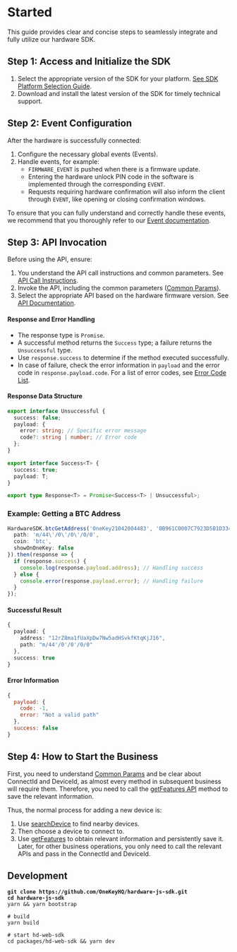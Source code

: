 # Started

This guide provides clear and concise steps to seamlessly integrate and fully utilize our hardware SDK.

## **Step 1: Access and Initialize the SDK**

1. Select the appropriate version of the SDK for your platform. [See SDK Platform Selection Guide](install-sdk.md).
2. Download and install the latest version of the SDK for timely technical support.

## **Step 2: Event Configuration**

After the hardware is successfully connected:

1. Configure the necessary global events (Events).
2. Handle events, for example:
   * `FIRMWARE_EVENT` is pushed when there is a firmware update.
   * Entering the hardware unlock PIN code in the software is implemented through the corresponding `EVENT`.
   * Requests requiring hardware confirmation will also inform the client through `EVENT`, like opening or closing confirmation windows.

To ensure that you can fully understand and correctly handle these events, we recommend that you thoroughly refer to our [Event documentation](config-event.md).

## **Step 3: API Invocation**

Before using the API, ensure:

1. You understand the API call instructions and common parameters. See [API Call Instructions](install-sdk.md#initialization).
2. Invoke the API, including the common parameters ([Common Params](api-reference/common-params.md)).
3. Select the appropriate API based on the hardware firmware version. See [API Documentation](api-reference/).

#### **Response and Error Handling**

* The response type is `Promise`.
* A successful method returns the `Success` type; a failure returns the `Unsuccessful` type.
* Use `response.success` to determine if the method executed successfully.
* In case of failure, check the error information in `payload` and the error code in `response.payload.code`. For a list of error codes, see [Error Code List](api-reference/error-code.md).

#### **Response Data Structure**

```typescript
export interface Unsuccessful {
  success: false;
  payload: { 
    error: string; // Specific error message
    code?: string | number; // Error code
  };
}

export interface Success<T> {
  success: true;
  payload: T;
}

export type Response<T> = Promise<Success<T> | Unsuccessful>;
```

### **Example: Getting a BTC Address**

```typescript
HardwareSDK.btcGetAddress('OneKey21042004483', '0B961C0007C7923D5B1D3341', {
  path: 'm/44\'/0\'/0\'/0/0',
  coin: 'btc',
  showOnOneKey: false
}).then(response => {
  if (response.success) {
    console.log(response.payload.address); // Handling success
  } else {
    console.error(response.payload.error); // Handling failure
  }
});
```

#### Successful Result

```typescript
{
  payload: {
    address: "12rZ8ma1fUaXpDw7Nw5adHSvkfKtqKjJ16",
    path: "m/44'/0'/0'/0/0" 
  },
  success: true
}
```

#### Error Information

```javascript
{
  payload: {
    code: -1,
    error: "Not a valid path"
  },
  success: false
}
```

## **Step 4:** How to Start the Business

First, you need to understand [Common Params](api-reference/common-params.md) and be clear about ConnectId and DeviceId, as almost every method in subsequent business will require them. Therefore, you need to call the [getFeatures API](api-reference/basic-api/get-features.md) method to save the relevant information.

Thus, the normal process for adding a new device is:

1. Use [searchDevice](api-reference/basic-api/search-devices.md) to find nearby devices.
2. Then choose a device to connect to.
3. Use [getFeatures](api-reference/basic-api/get-features.md) to obtain relevant information and persistently save it. Later, for other business operations, you only need to call the relevant APIs and pass in the ConnectId and DeviceId.

## Development

<pre class="language-bash"><code class="lang-bash"><strong>git clone https://github.com/OneKeyHQ/hardware-js-sdk.git
</strong><strong>cd hardware-js-sdk
</strong>yarn &#x26;&#x26; yarn bootstrap

# build
yarn build
<strong>
</strong># start hd-web-sdk
cd packages/hd-web-sdk &#x26;&#x26; yarn dev
</code></pre>
